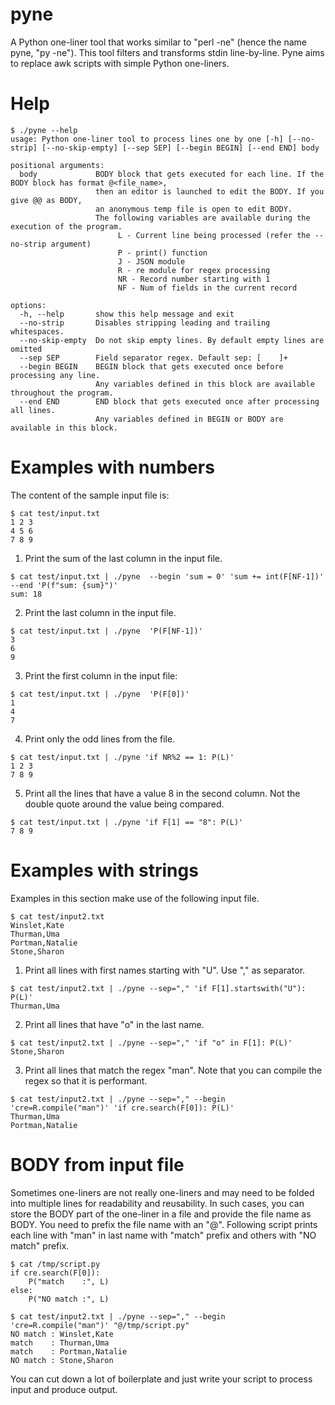 # pyne
A Python one-liner tool that works similar to "perl -ne" (hence the name pyne, "py -ne"). This tool filters and transforms stdin line-by-line. Pyne aims to replace awk scripts with simple Python one-liners.

# Help

```
$ ./pyne --help
usage: Python one-liner tool to process lines one by one [-h] [--no-strip] [--no-skip-empty] [--sep SEP] [--begin BEGIN] [--end END] body

positional arguments:
  body             BODY block that gets executed for each line. If the BODY block has format @<file_name>,
                   then an editor is launched to edit the BODY. If you give @@ as BODY,
                   an anonymous temp file is open to edit BODY.
                   The following variables are available during the execution of the program.
                        L - Current line being processed (refer the --no-strip argument)
                        P - print() function
                        J - JSON module
                        R - re module for regex processing
                        NR - Record number starting with 1
                        NF - Num of fields in the current record

options:
  -h, --help       show this help message and exit
  --no-strip       Disables stripping leading and trailing whitespaces.
  --no-skip-empty  Do not skip empty lines. By default empty lines are omitted
  --sep SEP        Field separator regex. Default sep: [ 	]+
  --begin BEGIN    BEGIN block that gets executed once before processing any line.
                   Any variables defined in this block are available throughout the program.
  --end END        END block that gets executed once after processing all lines.
                   Any variables defined in BEGIN or BODY are available in this block.
```

# Examples with numbers

The content of the sample input file is:

```
$ cat test/input.txt
1 2 3
4 5 6
7 8 9
```

1. Print the sum of the last column in the input file. 

```
$ cat test/input.txt | ./pyne  --begin 'sum = 0' 'sum += int(F[NF-1])' --end 'P(f"sum: {sum}")'
sum: 18
```

2. Print the last column in the input file.

```
$ cat test/input.txt | ./pyne  'P(F[NF-1])'
3
6
9
```

3. Print the first column in the input file:

```
$ cat test/input.txt | ./pyne  'P(F[0])'
1
4
7
```

4. Print only the odd lines from the file.

```
$ cat test/input.txt | ./pyne 'if NR%2 == 1: P(L)'
1 2 3
7 8 9
```

5. Print all the lines that have a value 8 in the second column. Not the double quote around the
   value being compared.

```
$ cat test/input.txt | ./pyne 'if F[1] == "8": P(L)'
7 8 9
```

# Examples with strings

Examples in this section make use of the following input file.

```
$ cat test/input2.txt
Winslet,Kate
Thurman,Uma
Portman,Natalie
Stone,Sharon
```

1. Print all lines with first names starting with "U". Use "," as separator.

```
$ cat test/input2.txt | ./pyne --sep="," 'if F[1].startswith("U"): P(L)'
Thurman,Uma
```


2. Print all lines that have "o" in the last name.

```
$ cat test/input2.txt | ./pyne --sep="," 'if "o" in F[1]: P(L)'
Stone,Sharon
```

3. Print all lines that match the regex "man". Note that you can compile the regex so that it is
   performant.

```
$ cat test/input2.txt | ./pyne --sep="," --begin 'cre=R.compile("man")' 'if cre.search(F[0]): P(L)'
Thurman,Uma
Portman,Natalie
```

# BODY from input file
Sometimes one-liners are not really one-liners and may need to be folded into multiple lines for
readability and reusability. In such cases, you can store the BODY part of the one-liner in a file
and provide the file name as BODY. You need to prefix the file name with an "@". Following script
prints each line with "man" in last name with "match" prefix and others with "NO match" prefix.

```
$ cat /tmp/script.py
if cre.search(F[0]):
    P("match    :", L)
else:
    P("NO match :", L)

$ cat test/input2.txt | ./pyne --sep="," --begin 'cre=R.compile("man")' "@/tmp/script.py"
NO match : Winslet,Kate
match    : Thurman,Uma
match    : Portman,Natalie
NO match : Stone,Sharon
```

You can cut down a lot of boilerplate and just write your script to process input and produce
output.

